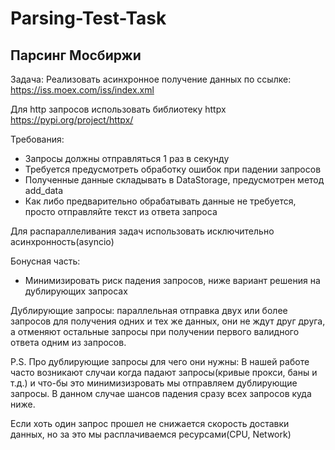 # Parsing-Test-Task

## Парсинг Мосбиржи

Задача:
Реализовать асинхронное получение данных по ссылке: https://iss.moex.com/iss/index.xml

Для http запросов использовать библиотеку httpx https://pypi.org/project/httpx/

Требования:
- Запросы должны отправляться 1 раз в секунду
- Требуется предусмотреть обработку ошибок при падении запросов 
- Полученные данные складывать в DataStorage, предусмотрен метод add_data
- Как либо предварительно обрабатывать данные не требуется, просто отправляйте текст из ответа запроса


Для распараллеливания задач использовать исключительно асинхронность(asyncio)

Бонусная часть:
- Минимизировать риск падения запросов, ниже вариант решения на дублирующих запросах


Дублирующие запросы: параллельная отправка двух или более запросов для получения одних и тех же данных, они не ждут друг друга, а отменяют остальные запросы при получении первого валидного ответа одним из запросов.



P.S. Про дублирующие запросы для чего они нужны: В нашей работе часто возникают случаи когда падают запросы(кривые прокси, баны и т.д.)
и что-бы это минимизизровать мы отправляем дублирующие запросы.
В данном случае шансов падения сразу всех запросов куда ниже.

Если хоть один запрос прошел не снижается скорость доставки данных, но за это мы расплачиваемся ресурсами(CPU, Network)